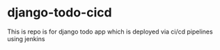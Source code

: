 # django-todo-cicd
This is repo is for django todo app which is deployed via ci/cd pipelines using jenkins
